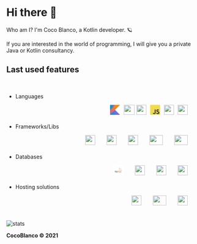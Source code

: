 # Hi there 👋

Who am I? I'm Coco Blanco, a Kotlin developer. 🪐
<p>If you are interested in the world of programming, I will give you a private Java or Kotlin consultancy.

<br />

## Last used features

<br />
	
* Languages

<!--C-->
  [<img style="padding-right: 30px;" align="right" width="26px" height="26px" src="https://cdn.iconscout.com/icon/free/png-512/c-programming-569564.png" />][tip]

<!--BASH-->
  [<img style="padding-right: 10px" align="right" width="26px" height="26px" src="https://img2.gratispng.com/20180808/ytw/kisspng-bash-shell-script-bourne-shell-scripting-language-create-and-delete-files-and-folders-in-bash-from-5b6ab0e6d589e2.2952756215337187588747.jpg" />][tip]
	
<!--Javascript-->
  [<img style="padding-right: 10px" align="right" width="26px" height="26px" src="https://raw.githubusercontent.com/github/explore/80688e429a7d4ef2fca1e82350fe8e3517d3494d/topics/javascript/javascript.png" />][tip]
	
<!--TypeScript-->
  [<img style="padding-right: 10px" align="right" width="26px" height="26px" src="https://upload.wikimedia.org/wikipedia/commons/4/4c/Typescript_logo_2020.svg" />][tip]

<!--Java-->
  [<img style="padding-right: 5px;" align="right" width="28px" height="26px" src="https://icon-library.com/images/java-icon-png/java-icon-png-15.jpg" />][tip]
	
<!--Kotlin-->
  [<img style="padding-right: 10px;" align="right" width="26px" height="26px" src="https://raw.githubusercontent.com/github/explore/80688e429a7d4ef2fca1e82350fe8e3517d3494d/topics/kotlin/kotlin.png" />][tip]

<br />
<br />

* Frameworks/Libs



<!--React-->
[<img style="padding-right: 30px;" align="right" width="35px" height="26px" src="https://upload.wikimedia.org/wikipedia/commons/thumb/a/a7/React-icon.svg/1200px-React-icon.svg.png" />][tip]
	
<!--Express-->
[<img style="padding-right: 30px;" align="right" width="35px" height="26px" src="https://w7.pngwing.com/pngs/846/87/png-transparent-mean-solution-stack-express-js-node-js-javascript-github-text-trademark-logo.png" />][tip]
	
<!--Prisma-->
[<img style="padding-right: 30px;" align="right" width="26px" height="26px" src="https://img.stackshare.io/service/8680/Logo_Symbol_White.jpg" />][tip]
	
<!--Spigot-->
[<img style="padding-right: 30px;" align="right" width="26px" height="26px" src="https://avatars.githubusercontent.com/u/4350249?s=280&v=4" />][tip]

<!--NextJS-->
[<img style="padding-right: 30px;" align="right" width="26px" height="26px" src="https://miro.medium.com/max/724/1*Hva7hcsFWulFUPhrEWui1A.jpeg" />][tip]
	
<br />
<br />
	
	
* Databases 

	
<!--Sqlite-->
  [<img style="padding-right: 30px;" align="right" width="26px" height="26px" src="https://upload.wikimedia.org/wikipedia/commons/thumb/3/38/SQLite370.svg/1200px-SQLite370.svg.png" />][tip]
	
	
<!--FireBase-->
  [<img style="padding-right: 30px;" align="right" width="26px" height="26px" src="https://www.gstatic.com/devrel-devsite/prod/v4251591579db922dac0056a2ec747cd3fa6624bdaa65e07557e166abd8873a1f/firebase/images/touchicon-180.png" />][tip]
	
<!--MongoDB-->
  [<img style="padding-right: 30px;" align="right" width="26px" height="26px" src="https://s3.amazonaws.com//beta-img.b2bstack.net/uploads/production/product/product_image/1571/mongoDB.jfif" />][tip]
	
<!--Mysql-->
  [<img style="padding-right: 30px;" align="right" width="26px" height="26px" src="https://raw.githubusercontent.com/github/explore/80688e429a7d4ef2fca1e82350fe8e3517d3494d/topics/mysql/mysql.png" />][tip]

	
<br />
<br />
	
	
* Hosting solutions 
	
<!--Oracle-->
  [<img style="padding-right: 30px;" align="right" width="26px" height="26px" src="https://www.datacenterplanet.com/wp-content/uploads/2021/02/oracle-cloud-logo.jpg" />][tip]
	
<!--Azure-->
  [<img style="padding-right: 30px;" align="right" width="35px" height="26px" src="https://www.conseil3d.com/wp-content/uploads/2021/06/logo-microsoft-cloud-azure-png.png" />][tip]
	
<!--Vecel-->
  [<img style="padding-right: 30px;" align="right" width="26px" height="26px" src="https://assets.pipedream.net/s.v0/app_1xohRm/logo/orig?__acb=d951ffab3b92c8f4fa035ee397dbcb30&__fcb=7054269425066562" />][tip]
	
<br />
<br />
<br />

<p align="center">
	
![stats][g-status]
</p>

**CocoBlanco © 2021**


[tip]: #

<!--Discord-badge-->
[d-badge]: https://img.shields.io/discord/731418677877932082?label=Join%20discord&logo=discord&style=social

<!--Github-status-->
[g-status]: https://github-readme-stats.vercel.app/api?username=Pedromdsn&show_icons=true&theme=dark&count_private
